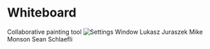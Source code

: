 # Whiteboard
Collaborative painting tool
![Settings Window](https://raw.github.com/elluck91/Whiteboard/master/src/CS151/image.png)
Lukasz Juraszek
Mike Monson
Sean Schlaefli
